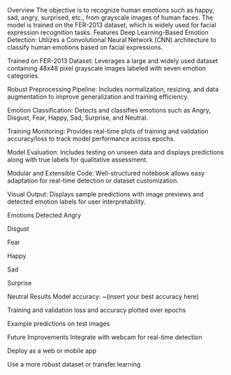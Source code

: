  Overview
The objective is to recognize human emotions such as happy, sad, angry, surprised, etc., from grayscale images of human faces. The model is trained on the FER-2013 dataset, which is widely used for facial expression recognition tasks.
 Features
Deep Learning-Based Emotion Detection: Utilizes a Convolutional Neural Network (CNN) architecture to classify human emotions based on facial expressions.

Trained on FER-2013 Dataset: Leverages a large and widely used dataset containing 48x48 pixel grayscale images labeled with seven emotion categories.

Robust Preprocessing Pipeline: Includes normalization, resizing, and data augmentation to improve generalization and training efficiency.

Emotion Classification: Detects and classifies emotions such as Angry, Disgust, Fear, Happy, Sad, Surprise, and Neutral.

Training Monitoring: Provides real-time plots of training and validation accuracy/loss to track model performance across epochs.

Model Evaluation: Includes testing on unseen data and displays predictions along with true labels for qualitative assessment.

Modular and Extensible Code: Well-structured notebook allows easy adaptation for real-time detection or dataset customization.

Visual Output: Displays sample predictions with image previews and detected emotion labels for user interpretability.

 Emotions Detected
Angry

Disgust

Fear

Happy

Sad

Surprise

Neutral
 Results
Model accuracy: ~(insert your best accuracy here)

Training and validation loss and accuracy plotted over epochs

Example predictions on test images

Future Improvements
Integrate with webcam for real-time detection

Deploy as a web or mobile app

Use a more robust dataset or transfer learning
